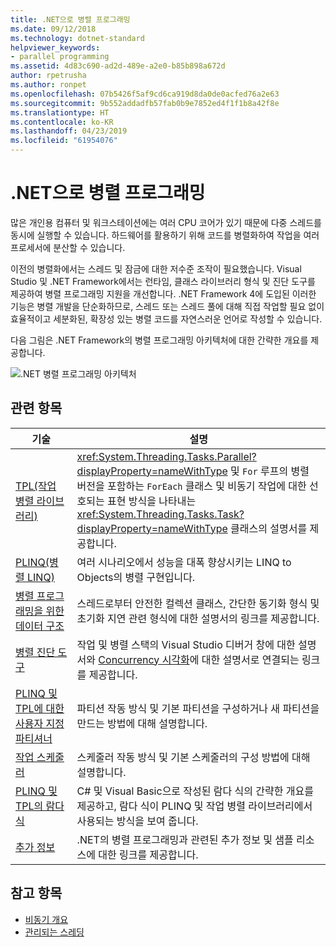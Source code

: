 ```yaml
---
title: .NET으로 병렬 프로그래밍
ms.date: 09/12/2018
ms.technology: dotnet-standard
helpviewer_keywords:
- parallel programming
ms.assetid: 4d83c690-ad2d-489e-a2e0-b85b898a672d
author: rpetrusha
ms.author: ronpet
ms.openlocfilehash: 07b5426f5af9cd6ca919d8da0de0acfed76a2e63
ms.sourcegitcommit: 9b552addadfb57fab0b9e7852ed4f1f1b8a42f8e
ms.translationtype: HT
ms.contentlocale: ko-KR
ms.lasthandoff: 04/23/2019
ms.locfileid: "61954076"
---
```

# <a name="parallel-programming-in-net"></a>.NET으로 병렬 프로그래밍

많은 개인용 컴퓨터 및 워크스테이션에는 여러 CPU 코어가 있기 때문에 다중 스레드를 동시에 실행할 수 있습니다. 하드웨어를 활용하기 위해 코드를 병렬화하여 작업을 여러 프로세서에 분산할 수 있습니다.

이전의 병렬화에서는 스레드 및 잠금에 대한 저수준 조작이 필요했습니다. Visual Studio 및 .NET Framework에서는 런타임, 클래스 라이브러리 형식 및 진단 도구를 제공하여 병렬 프로그래밍 지원을 개선합니다. .NET Framework 4에 도입된 이러한 기능은 병렬 개발을 단순화하므로, 스레드 또는 스레드 풀에 대해 직접 작업할 필요 없이 효율적이고 세분화된, 확장성 있는 병렬 코드를 자연스러운 언어로 작성할 수 있습니다.

다음 그림은 .NET Framework의 병렬 프로그래밍 아키텍처에 대한 간략한 개요를 제공합니다.

![.NET 병렬 프로그래밍 아키텍처](./media/tpl-architecture.png)

## <a name="related-topics"></a>관련 항목

|기술|설명|
|----------------|-----------------|
|[TPL(작업 병렬 라이브러리)](../../../docs/standard/parallel-programming/task-parallel-library-tpl.md)|<xref:System.Threading.Tasks.Parallel?displayProperty=nameWithType> 및 `For` 루프의 병렬 버전을 포함하는 `ForEach` 클래스 및 비동기 작업에 대한 선호되는 표현 방식을 나타내는 <xref:System.Threading.Tasks.Task?displayProperty=nameWithType> 클래스의 설명서를 제공합니다.|
|[PLINQ(병렬 LINQ)](../../../docs/standard/parallel-programming/parallel-linq-plinq.md)|여러 시나리오에서 성능을 대폭 향상시키는 LINQ to Objects의 병렬 구현입니다.|
|[병렬 프로그래밍을 위한 데이터 구조](../../../docs/standard/parallel-programming/data-structures-for-parallel-programming.md)|스레드로부터 안전한 컬렉션 클래스, 간단한 동기화 형식 및 초기화 지연 관련 형식에 대한 설명서의 링크를 제공합니다.|
|[병렬 진단 도구](../../../docs/standard/parallel-programming/parallel-diagnostic-tools.md)|작업 및 병렬 스택의 Visual Studio 디버거 창에 대한 설명서와 [Concurrency 시각화](/visualstudio/profiling/concurrency-visualizer)에 대한 설명서로 연결되는 링크를 제공합니다.|
|[PLINQ 및 TPL에 대한 사용자 지정 파티셔너](../../../docs/standard/parallel-programming/custom-partitioners-for-plinq-and-tpl.md)|파티션 작동 방식 및 기본 파티션을 구성하거나 새 파티션을 만드는 방법에 대해 설명합니다.|
|[작업 스케줄러](xref:System.Threading.Tasks.TaskScheduler)|스케줄러 작동 방식 및 기본 스케줄러의 구성 방법에 대해 설명합니다.|
|[PLINQ 및 TPL의 람다 식](../../../docs/standard/parallel-programming/lambda-expressions-in-plinq-and-tpl.md)|C# 및 Visual Basic으로 작성된 람다 식의 간략한 개요를 제공하고, 람다 식이 PLINQ 및 작업 병렬 라이브러리에서 사용되는 방식을 보여 줍니다.|
|[추가 정보](../../../docs/standard/parallel-programming/for-further-reading-parallel-programming.md)|.NET의 병렬 프로그래밍과 관련된 추가 정보 및 샘플 리소스에 대한 링크를 제공합니다.|

## <a name="see-also"></a>참고 항목

- [비동기 개요](../async.md)
- [관리되는 스레딩](../threading/index.md)
